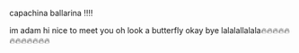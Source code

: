 capachina ballarina ‼️‼️

im adam hi nice to meet you oh look a butterfly okay bye lalalallalala🔥🔥🔥🔥🔥🔥🔥🔥🔥🔥🔥🔥
